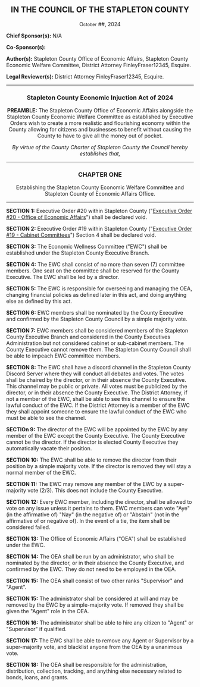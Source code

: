 <div align="center">
  
<h2>IN THE COUNCIL OF THE STAPLETON COUNTY</h2>

O<small>ctober</small> ##, 2024

</div>

**Chief Sponsor(s):** N/A

**Co-Sponsor(s):**

**Author(s):** Stapleton County Office of Economic Affairs, Stapleton County Economic Welfare Committee, District Attorney FinleyFraser12345, Esquire.

**Legal Reviewer(s):** District Attorney FinleyFraser12345, Esquire. 


<div align="center">
  
---
  
<h3>Stapleton County Economic Injuction Act of 2024</h3>

**PREAMBLE:** The Stapleton County Office of Economic Affairs alongside the Stapleton County Economic Welfare Committee as established by Executive Orders wish to create a more realistic and flourishing economy within the County allowing for citizens and businesses to benefit without causing the County to have to give all the money out of pocket.

*By virtue of the County Charter of Stapleton County the Council hereby establishes that,*
</div>


<div align ="center">

---
  
<h3>CHAPTER ONE</h3>
Establishing the Stapleton County Economic Welfare Committee and Stapleton County of Economic Affairs Office.

---

</div>

**SECTION 1:** Executive Order #20 within Stapleton County ("[Executive Order #20 - Office of Economic Affairs](https://trello.com/c/F0ustBYn/166-executive-order-20-office-of-economic-affairs)") shall be declared void.

**SECTION 2:** Executive Order #19 within Stapleton County ("[Executive Order #19 - Cabinet Committees](https://trello.com/c/rW64JQTh/165-executive-order-19-cabinet-committees)") Section 4 shall be declared void.

**SECTION 3:** The Economic Wellness Committee ("EWC") shall be established under the Stapleton County Executive Branch.

**SECTION 4:** The EWC shall consist of no more than seven (7) committee members. One seat on the committee shall be reserved for the County Executive. The EWC shall be led by a director.

**SECTION 5:** The EWC is responsible for overseeing and managing the OEA, changing financial policies as defined later in this act, and doing anything else as defined by this act.

**SECTION 6:** EWC members shall be nominated by the County Executive and confirmed by the Stapleton County Council by a simple majority vote.

**SECTION 7:** EWC members shall be considered members of the Stapleton County Executive Branch and considered in the County Executives Administration but not considered cabinet or sub-cabinet members. The County Executive cannot remove them. The Stapleton County Council shall be able to impeach EWC committee members.

**SECTION 8:** The EWC shall have a discord channel in the Stapleton County Discord Server where they will conduct all debates and votes. The votes shall be chaired by the director, or in their absence the County Executive. This channel may be public or private. All votes must be publicized by the director, or in their absence the County Executive. The District Attorney, if not a member of the EWC, shall be able to see this channel to ensure the lawful conduct of the EWC. If the District Attorney is a member of the EWC they shall appoint someone to ensure the lawful conduct of the EWC who must be able to see the channel.

**SECTIOn 9:** The director of the EWC will be appointed by the EWC by any member of the EWC except the County Executive. The County Executive cannot be the director. If the director is elected County Executive they automatically vacate their position.

**SECTION 10:** The EWC shall be able to remove the director from their position by a simple majority vote. If the director is removed they will stay a normal member of the EWC.

**SECTION 11:** The EWC may remove any member of the EWC by a super-majority vote (2/3). This does not include the County Executive.

**SECTION 12:** Every EWC member, including the director, shall be allowed to vote on any issue unless it pertains to them. EWC members can vote "Aye" (in the affirmative of) "Nay" (in the negative of) or "Abstain" (not in the affirmative of or negative of). In the event of a tie, the item shall be considered failed.

**SECTION 13:** The Office of Economic Affairs ("OEA") shall be established under the EWC.

**SECTION 14:** The OEA shall be run by an administrator, who shall be nominated by the director, or in their absence the County Executive, and confirmed by the EWC. They do not need to be employed in the OEA.

**SECTION 15:** The OEA shall consist of two other ranks "Supervisor" and "Agent". 

**SECTION 15:** The administrator shall be considered at will and may be removed by the EWC by a simple-majority vote. If removed they shall be given the "Agent" role in the OEA.

**SECTION 16:** The administrator shall be able to hire any citizen to "Agent" or "Supervisor" if qualified.

**SECTION 17:** The EWC shall be able to remove any Agent or Supervisor by a super-majority vote, and blacklist anyone from the OEA by a unanimous vote. 

**SECTION 18:** The OEA shall be responsible for the administration, distribution, collection, tracking, and anything else necessary related to bonds, loans, and grants.


